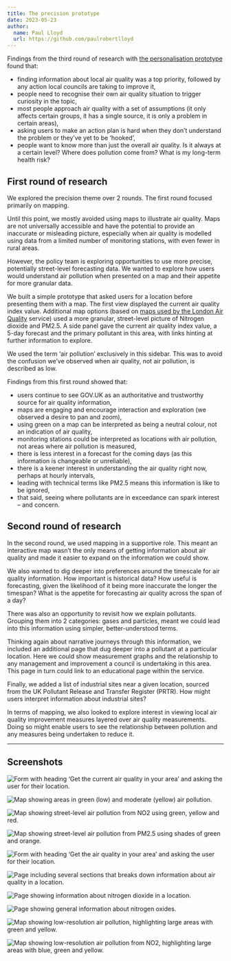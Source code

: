 ```yaml
---
title: The precision prototype
date: 2023-05-23
author:
  name: Paul Lloyd
  url: https://github.com/paulrobertlloyd
---
```


Findings from the third round of research with [the personalisation prototype](/the-personalisation-prototype) found that:

* finding information about local air quality was a top priority, followed by any action local councils are taking to improve it,
* people need to recognise their own air quality situation to trigger curiosity in the topic,
* most people approach air quality with a set of assumptions (it only affects certain groups, it has a single source, it is only a problem in certain areas),
* asking users to make an action plan is hard when they don’t understand the problem or they’ve yet to be ‘hooked’,
* people want to know more than just the overall air quality. Is it always at a certain level? Where does pollution come from? What is my long-term health risk?

## First round of research

We explored the precision theme over 2 rounds. The first round focused primarily on mapping.

Until this point, we mostly avoided using maps to illustrate air quality. Maps are not universally accessible and have the potential to provide an inaccurate or misleading picture, especially when air quality is modelled using data from a limited number of monitoring stations, with even fewer in rural areas.

However, the policy team is exploring opportunities to use more precise, potentially street-level forecasting data. We wanted to explore how users would understand air pollution when presented on a map and their appetite for more granular data.

We built a simple prototype that asked users for a location before presenting them with a map. The first view displayed the current air quality index value. Additional map options (based on [maps used by the London Air Quality](https://apps.london.gov.uk/air-quality/) service) used a more granular, street-level picture of Nitrogen dioxide and PM2.5. A side panel gave the current air quality index value, a 5-day forecast and the primary pollutant in this area, with links hinting at further information to explore.

We used the term ‘air pollution’ exclusively in this sidebar. This was to avoid the confusion we’ve observed when air quality, not air pollution, is described as low.

Findings from this first round showed that:

* users continue to see GOV.UK as an authoritative and trustworthy source for air quality information,
* maps are engaging and encourage interaction and exploration (we observed a desire to pan and zoom),
* using green on a map can be interpreted as being a neutral colour, not an indication of air quality,
* monitoring stations could be interpreted as locations with air pollution, not areas where air pollution is measured,
* there is less interest in a forecast for the coming days (as this information is changeable or unreliable),
* there is a keener interest in understanding the air quality right now, perhaps at hourly intervals,
* leading with technical terms like PM2.5 means this information is like to be ignored,
* that said, seeing where pollutants are in exceedance can spark interest – and concern.

## Second round of research

In the second round, we used mapping in a supportive role. This meant an interactive map wasn’t the only means of getting information about air quality and made it easier to expand on the information we could show.

We also wanted to dig deeper into preferences around the timescale for air quality information. How important is historical data? How useful is forecasting, given the likelihood of it being more inaccurate the longer the timespan? What is the appetite for forecasting air quality across the span of a day?

There was also an opportunity to revisit how we explain pollutants. Grouping them into 2 categories: gases and particles, meant we could lead into this information using simpler, better-understood terms.

Thinking again about narrative journeys through this information, we included an additional page that dug deeper into a pollutant at a particular location. Here we could show measurement graphs and the relationship to any management and improvement a council is undertaking in this area. This page in turn could link to an educational page within the service.

Finally, we added a list of industrial sites near a given location, sourced from the UK Pollutant Release and Transfer Register (PRTR). How might users interpret information about industrial sites?

In terms of mapping, we also looked to explore interest in viewing local air quality improvement measures layered over air quality measurements. Doing so might enable users to see the relationship between pollution and any measures being undertaken to reduce it.

***

## Screenshots

![Form with heading ‘Get the current air quality in your area’ and asking the user for their location.](/images/precision-prototype/1.png "Initial landing page")

![Map showing areas in green (low) and moderate (yellow) air pollution.](/images/precision-prototype/2.png "Initial location map (showing overall air quality)")

![Map showing street-level air pollution from NO2 using green, yellow and red.](/images/precision-prototype/3.png "Initial location map (showing NO2)")

![Map showing street-level air pollution from PM2.5 using shades of green and orange.](/images/precision-prototype/4.png "Initial location map (showing PM2.5)")

![Form with heading ‘Get the air quality in your area’ and asking the user for their location.](/images/precision-prototype/5.png "Revised landing page")

![Page including several sections that breaks down information about air quality in a location.](/images/precision-prototype/6.png "Air quality in Elephant & Castle, SE1")

![Page showing information about nitrogen dioxide in a location.](/images/precision-prototype/7.png "Nitrogen dioxide in Elephant & Castle, SE1")

![Page showing general information about nitrogen oxides.](/images/precision-prototype/8.png "Nitrogen oxides (NOx)")

![Map showing low-resolution air pollution, highlighting large areas with green and yellow.](/images/precision-prototype/9.png "Revised location map (showing current overall air quality)")

![Map showing low-resolution air pollution from NO2, highlighting large areas with blue, green and yellow.](/images/precision-prototype/10.png "Revised location map (showing yearly average NO2 concentration)")
